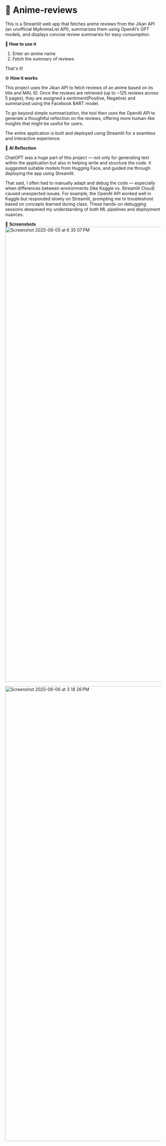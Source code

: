 # 🌸 Anime-reviews
This is a Streamlit web app that fetches anime reviews from the Jikan API (an unofficial MyAnimeList API), summarizes them using OpenAI’s GPT models, and displays concise review summaries for easy consumption.

**👋 How to use it**
1. Enter an anime name
2. Fetch the summary of reviews

That's it!

⚙️ **How it works**

This project uses the Jikan API to fetch reviews of an anime based on its title and MAL ID. Once the reviews are retrieved (up to ~125 reviews across 5 pages), they are assigned a sentiment(Positive, Negative) and summarized using the Facebook BART model.

To go beyond simple summarization, the tool then uses the OpenAI API to generate a thoughtful reflection on the reviews, offering more human-like insights that might be useful for users.

The entire application is built and deployed using Streamlit for a seamless and interactive experience.

🤖 **AI Reflection**

ChatGPT was a huge part of this project — not only for generating text within the application but also in helping write and structure the code. It suggested suitable models from Hugging Face, and guided me through deploying the app using Streamlit.

That said, I often had to manually adapt and debug the code — especially when differences between environments (like Kaggle vs. Streamlit Cloud) caused unexpected issues. For example, the OpenAI API worked well in Kaggle but responded slowly on Streamlit, prompting me to troubleshoot based on concepts learned during class. These hands-on debugging sessions deepened my understanding of both ML pipelines and deployment nuances.

📸 **Screenshots**
<img width="1470" alt="Screenshot 2025-06-05 at 6 35 07 PM" src="https://github.com/user-attachments/assets/6cd342dc-457c-4f51-b757-3e1f62cd6107" />

<img width="1470" alt="Screenshot 2025-06-06 at 3 18 26 PM" src="https://github.com/user-attachments/assets/77381d00-af31-429a-b3a8-5c28d2efb158" />
